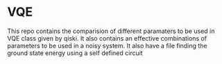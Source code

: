 # VQE
This repo contains the comparision of different paramaters to be used in VQE class given by qiski.
It also contains an effective combinations of parameters to be used in a noisy system.
It also have a file finding the ground state energy using a self defined circuit 
